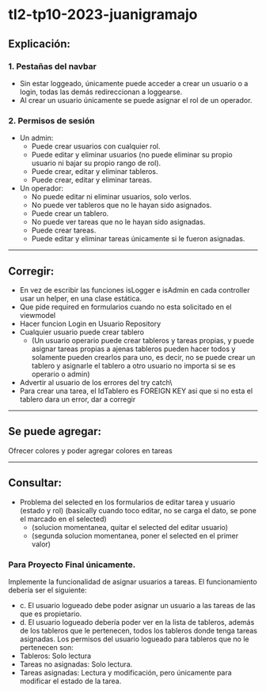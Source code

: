# tl2-tp10-2023-juanigramajo

## Explicación:

### 1. Pestañas del navbar
- Sin estar loggeado, únicamente puede acceder a crear un usuario o a login, todas las demás redireccionan a loggearse.
- Al crear un usuario únicamente se puede asignar el rol de un operador.

### 2. Permisos de sesión
- Un admin:
    - Puede crear usuarios con cualquier rol.
    - Puede editar y eliminar usuarios (no puede eliminar su propio usuario ni bajar su propio rango de rol).
    - Puede crear, editar y eliminar tableros.
    - Puede crear, editar y eliminar tareas.
- Un operador:
    - No puede editar ni eliminar usuarios, solo verlos.
    - No puede ver tableros que no le hayan sido asignados.
    - Puede crear un tablero.
    - No puede ver tareas que no le hayan sido asignadas.
    - Puede crear tareas.
    - Puede editar y eliminar tareas únicamente si le fueron asignadas.

---


## Corregir:
- En vez de escribir las funciones isLogger e isAdmin en cada controller usar un helper, en una clase estática.
- Que pide required en formularios cuando no esta solicitado en el viewmodel
- Hacer funcion Login en Usuario Repository
- Cualquier usuario puede crear tablero
    - (Un usuario operario puede crear tableros y tareas propias, y puede asignar tareas propias a ajenas
    tableros pueden hacer todos
    y solamente pueden crearlos para uno, es decir, no se puede crear un tablero y asignarle el tablero a otro usuario
    no importa si se es operario o admin)
- Advertir al usuario de los errores del try catch\
- Para crear una tarea, el IdTablero es FOREIGN KEY asi que si no esta el tablero dara un error, dar a corregir

---

## Se puede agregar:
Ofrecer colores y poder agregar colores en tareas

---

## Consultar:
- Problema del selected en los formularios de editar tarea y usuario (estado y rol) (basically cuando toco editar, no se carga el dato, se pone el marcado en el selected)
    - (solucion momentanea, quitar el selected del editar usuario)
    - (segunda solucion momentanea, poner el selected en el primer valor)



### Para Proyecto Final únicamente.
Implemente la funcionalidad de asignar usuarios a tareas. El funcionamiento debería ser el siguiente:
- c. El usuario logueado debe poder asignar un usuario a las tareas de las que es propietario.
- d. El usuario logueado debería poder ver en la lista de tableros, además de los tableros que le pertenecen, todos los tableros donde tenga tareas asignadas. Los permisos del usuario logueado para tableros que no le pertenecen son:
- Tableros: Solo lectura
- Tareas no asignadas: Solo lectura.
- Tareas asignadas: Lectura y modificación, pero únicamente para modificar el estado de la tarea.
